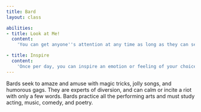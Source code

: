 ```yaml
---
title: Bard
layout: class

abilities:
- title: Look at Me!
  content:
    'You can get anyone''s attention at any time as long as they can see or hear you, and you can keep their attention for up to 5 seconds.'

- title: Inspire
  content:
    'Once per day, you can inspire an emotion or feeling of your choice in a crowd of people who are watching you perform. The emotion or feeling remains in your audience for up to 15 minutes after you stop performing.'
---
```


Bards seek to amaze and amuse with magic tricks, jolly songs, and humorous gags. They are experts of diversion, and can calm or incite a riot with only a few words. Bards practice all the performing arts and must study acting, music, comedy, and poetry.

